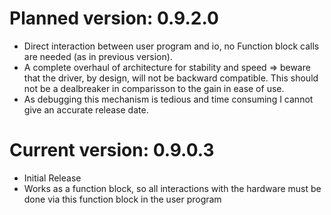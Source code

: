 # Planned version: 0.9.2.0 
- Direct interaction between user program and io, no Function block calls are needed (as in previous version).
- A complete overhaul of architecture for stability and speed => beware that the driver, by design, will not be backward compatible. This should not be a dealbreaker in comparisson to the gain in ease of use.
- As debugging this mechanism is tedious and time consuming I cannot give an accurate release date.


# Current version: 0.9.0.3
- Initial Release
- Works as a function block, so all interactions with the hardware must be done via this function block in the user program
